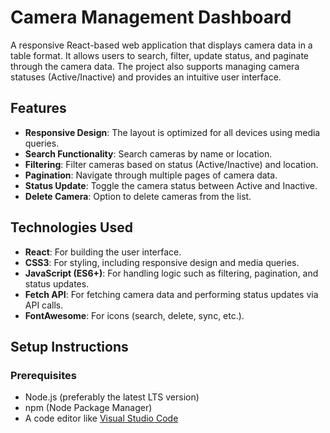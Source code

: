 # Camera Management Dashboard

A responsive React-based web application that displays camera data in a table format. It allows users to search, filter, update status, and paginate through the camera data. The project also supports managing camera statuses (Active/Inactive) and provides an intuitive user interface.

## Features

- **Responsive Design**: The layout is optimized for all devices using media queries.
- **Search Functionality**: Search cameras by name or location.
- **Filtering**: Filter cameras based on status (Active/Inactive) and location.
- **Pagination**: Navigate through multiple pages of camera data.
- **Status Update**: Toggle the camera status between Active and Inactive.
- **Delete Camera**: Option to delete cameras from the list.

## Technologies Used

- **React**: For building the user interface.
- **CSS3**: For styling, including responsive design and media queries.
- **JavaScript (ES6+)**: For handling logic such as filtering, pagination, and status updates.
- **Fetch API**: For fetching camera data and performing status updates via API calls.
- **FontAwesome**: For icons (search, delete, sync, etc.).

## Setup Instructions

### Prerequisites

- Node.js (preferably the latest LTS version)
- npm (Node Package Manager)
- A code editor like [Visual Studio Code](https://code.visualstudio.com/)
